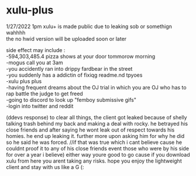 # xulu-plus
1/27/2022 1pm xulu+ is made public due to leaking sob or somethign wahhhh  
the no hwid version will be uploaded soon or later  


side effect may include :  
-594,303,485.4 pizza shows at your door tommorow morning  
-mogus call you at 3am  
-you accidently ran into drippy fardbear in the street  
-you suddenly has a addictin of fixiqg readme.nd tpyoes  
-xulu plus plus  
-having frequent dreams about the OJ trial in which you are OJ who has to rap battle the judge to get freed  
-going to discord to look up "femboy submissive gifs"  
-login into twitter and reddit  

(ddevs response)
to clear all things, the client got leaked because of shelly talking trash behind my back and making a deal with rocky. he betrayed his close friends and after saying he wont leak out of respect towards his homies. he end up leaking it. further more upon asking him for why he did so he said he was forced. //if that was true which i cant believe cause he couldnt proof it to any of his close friends event those who were by his side for over a year i believe) either way youre good to go cause if you download xulu from here you arent taking any risks. hope you enjoy the lightweight client and stay with us like a G (:
